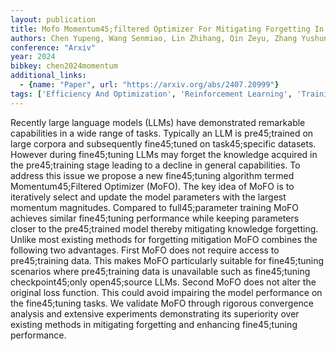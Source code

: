 ```yaml
---
layout: publication
title: Mofo Momentum45;filtered Optimizer For Mitigating Forgetting In LLM Fine45;tuning
authors: Chen Yupeng, Wang Senmiao, Lin Zhihang, Qin Zeyu, Zhang Yushun, Ding Tian, Sun Ruoyu
conference: "Arxiv"
year: 2024
bibkey: chen2024momentum
additional_links:
  - {name: "Paper", url: "https://arxiv.org/abs/2407.20999"}
tags: ['Efficiency And Optimization', 'Reinforcement Learning', 'Training Techniques']
---
```

Recently large language models (LLMs) have demonstrated remarkable capabilities in a wide range of tasks. Typically an LLM is pre45;trained on large corpora and subsequently fine45;tuned on task45;specific datasets. However during fine45;tuning LLMs may forget the knowledge acquired in the pre45;training stage leading to a decline in general capabilities. To address this issue we propose a new fine45;tuning algorithm termed Momentum45;Filtered Optimizer (MoFO). The key idea of MoFO is to iteratively select and update the model parameters with the largest momentum magnitudes. Compared to full45;parameter training MoFO achieves similar fine45;tuning performance while keeping parameters closer to the pre45;trained model thereby mitigating knowledge forgetting. Unlike most existing methods for forgetting mitigation MoFO combines the following two advantages. First MoFO does not require access to pre45;training data. This makes MoFO particularly suitable for fine45;tuning scenarios where pre45;training data is unavailable such as fine45;tuning checkpoint45;only open45;source LLMs. Second MoFO does not alter the original loss function. This could avoid impairing the model performance on the fine45;tuning tasks. We validate MoFO through rigorous convergence analysis and extensive experiments demonstrating its superiority over existing methods in mitigating forgetting and enhancing fine45;tuning performance.
